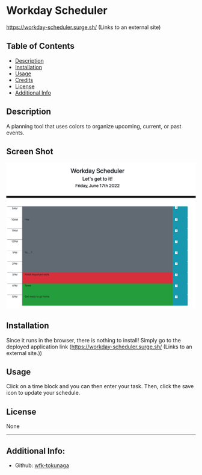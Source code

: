 # Workday Scheduler

https://workday-scheduler.surge.sh/ (Links to an external site)

## Table of Contents

- [Description](#description)
- [Installation](#installation)
- [Usage](#usage)
- [Credits](#credits)
- [License](#license)
- [Additional Info](#additional-info)

## Description

A planning tool that uses colors to organize upcoming, current, or past events.

## Screen Shot
![A screenshot of the Workday Scheduler landing page](/workday-scheduler.png?raw=true)

## Installation

Since it runs in the browser, there is nothing to install! Simply go to the deployed application link (https://workday-scheduler.surge.sh/ (Links to an external site.))

## Usage

Click on a time block and you can then enter your task. Then, click the save icon to update your schedule. 
    

## License

None

---

## Additional Info:
- Github: [wfk-tokunaga](https://github.com/wfk-tokunaga)
